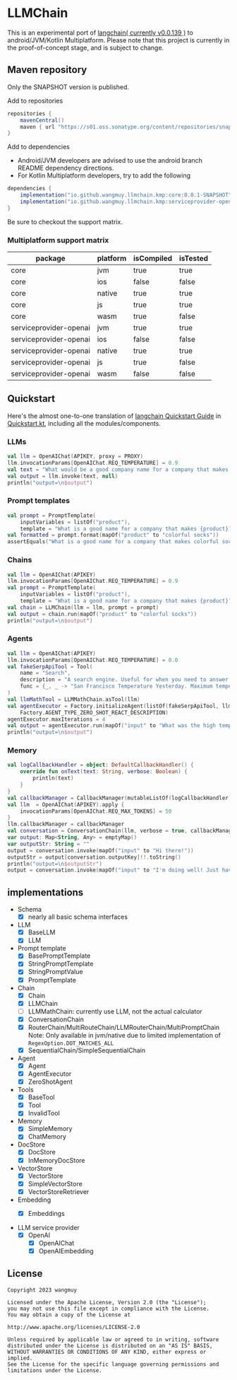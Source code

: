 # LLMChain
This is an experimental port of [langchain( currently v0.0.139 )](https://github.com/hwchase17/langchain/tree/v0.0.139) to android/JVM/Kotlin Multiplatform.
Please note that this project is currently in the proof-of-concept stage, and is subject to change.

## Maven repository
Only the SNAPSHOT version is published.

Add to repositories
```gradle
repositories {
    mavenCentral()
    maven { url "https://s01.oss.sonatype.org/content/repositories/snapshots/" }
}
```

Add to dependencies
* Android/JVM developers are advised to use the android branch README dependency directions.
* For Kotlin Multiplatform developers, try to add the following
```gradle
dependencies {
    implementation("io.github.wangmuy.llmchain.kmp:core:0.0.1-SNAPSHOT") { changing=true }
    implementation("io.github.wangmuy.llmchain.kmp:serviceprovider-openai:0.0.1-SNAPSHOT") { changing=true }
}
```
Be sure to checkout the support matrix.

### Multiplatform support matrix

| package                | platform | isCompiled | isTested |
|------------------------|----------|------------|----------|
| core                   | jvm      | true       | true     |
| core                   | ios      | false      | false    |
| core                   | native   | true       | true     |
| core                   | js       | true       | true     |
| core                   | wasm     | true       | false    |
| serviceprovider-openai | jvm      | true       | true     |
| serviceprovider-openai | ios      | false      | false    |
| serviceprovider-openai | native   | true       | true     |
| serviceprovider-openai | js       | true       | false    |
| serviceprovider-openai | wasm     | false      | false    |

## Quickstart
Here's the almost one-to-one translation of  [langchain Quickstart Guide](https://python.langchain.com/docs/get_started/quickstart)
 in [Quickstart.kt](https://github.com/wangmuy/llmchain/blob/main/core/src/test/kotlin/com/wangmuy/llmchain/Quickstart.kt), including all the modules/components.

### LLMs
```kotlin
val llm = OpenAIChat(APIKEY, proxy = PROXY)
llm.invocationParams[OpenAIChat.REQ_TEMPERATURE] = 0.9
val text = "What would be a good company name for a company that makes colorful socks?"
val output = llm.invoke(text, null)
println("output=\n$output")
```

### Prompt templates
```kotlin
val prompt = PromptTemplate(
    inputVariables = listOf("product"),
    template = "What is a good name for a company that makes {product}?")
val formatted = prompt.format(mapOf("product" to "colorful socks"))
assertEquals("What is a good name for a company that makes colorful socks?", formatted)
```

### Chains
```kotlin
val llm = OpenAIChat(APIKEY)
llm.invocationParams[OpenAIChat.REQ_TEMPERATURE] = 0.9
val prompt = PromptTemplate(
    inputVariables = listOf("product"),
    template = "What is a good name for a company that makes {product}?")
val chain = LLMChain(llm = llm, prompt = prompt)
val output = chain.run(mapOf("product" to "colorful socks"))
println("output=\n$output")
```

### Agents
```kotlin
val llm = OpenAIChat(APIKEY)
llm.invocationParams[OpenAIChat.REQ_TEMPERATURE] = 0.0
val fakeSerpApiTool = Tool(
    name = "Search",
    description = "A search engine. Useful for when you need to answer questions about current events. Input should be a search query.",
    func = {_, _ -> "San Francisco Temperature Yesterday. Maximum temperature yesterday: 57 °F (at 1:56 pm) Minimum temperature yesterday: 49 °F (at 1:56 am)"}
)
val llmMathTool = LLMMathChain.asTool(llm)
val agentExecutor = Factory.initializeAgent(listOf(fakeSerpApiTool, llmMathTool), llm,
    Factory.AGENT_TYPE_ZERO_SHOT_REACT_DESCRIPTION)
agentExecutor.maxIterations = 4
val output = agentExecutor.run(mapOf("input" to "What was the high temperature in SF yesterday in Fahrenheit? What is that number raised to the .023 power?"))
println("output=\n$output")
```

### Memory
```kotlin
val logCallbackHandler = object: DefaultCallbackHandler() {
    override fun onText(text: String, verbose: Boolean) {
        println(text)
    }
}
val callbackManager = CallbackManager(mutableListOf(logCallbackHandler))
val llm  = OpenAIChat(APIKEY).apply {
    invocationParams[OpenAIChat.REQ_MAX_TOKENS] = 50
}
llm.callbackManager = callbackManager
val conversation = ConversationChain(llm, verbose = true, callbackManager = callbackManager)
var output: Map<String, Any> = emptyMap()
var outputStr: String = ""
output = conversation.invoke(mapOf("input" to "Hi there!"))
outputStr = output[conversation.outputKey]!!.toString()
println("output=\n$outputStr")
output = conversation.invoke(mapOf("input" to "I'm doing well! Just having a conversation with an AI."))
```

## implementations
- Schema
  - [x] nearly all basic schema interfaces
- LLM
  - [x] BaseLLM
  - [x] LLM
- Prompt template
  - [x] BasePromptTemplate
  - [x] StringPromptTemplate
  - [x] StringPromptValue
  - [x] PromptTemplate
- Chain
  - [x] Chain
  - [x] LLMChain
  - [ ] LLMMathChain: currently use LLM, not the actual calculator
  - [x] ConversationChain
  - [x] RouterChain/MultiRouteChain/LLMRouterChain/MultiPromptChain Note: Only available in jvm/native due to limited implementation of `RegexOption.DOT_MATCHES_ALL`
  - [x] SequentialChain/SimpleSequentialChain
- Agent
  - [x] Agent
  - [x] AgentExecutor
  - [x] ZeroShotAgent
- Tools
  - [x] BaseTool
  - [x] Tool
  - [x] InvalidTool
- Memory
  - [x] SimpleMemory
  - [x] ChatMemory
- DocStore
  - [x] DocStore
  - [x] InMemoryDocStore
- VectorStore
  - [x] VectorStore
  - [x] SimpleVectorStore
  - [x] VectorStoreRetriever
- Embedding
  - [x] Embeddings


- LLM service provider
  - [x] OpenAI 
    - [x] OpenAIChat
    - [x] OpenAIEmbedding

## License
```text
Copyright 2023 wangmuy

Licensed under the Apache License, Version 2.0 (the "License");
you may not use this file except in compliance with the License.
You may obtain a copy of the License at

http://www.apache.org/licenses/LICENSE-2.0

Unless required by applicable law or agreed to in writing, software
distributed under the License is distributed on an "AS IS" BASIS,
WITHOUT WARRANTIES OR CONDITIONS OF ANY KIND, either express or implied.
See the License for the specific language governing permissions and
limitations under the License.
```
